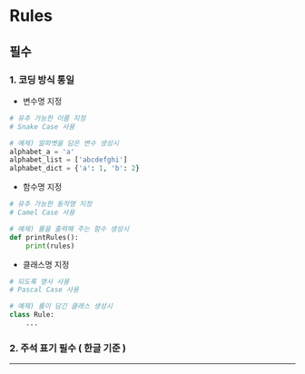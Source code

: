 # Rules

## 필수

### 1. 코딩 방식 통일
* 변수명 지정
```python
# 유추 가능한 이름 지정
# Snake Case 사용

# 예제) 알파벳을 담은 변수 생성시
alphabet_a = 'a'
alphabet_list = ['abcdefghi']
alphabet_dict = {'a': 1, 'b': 2}
```
* 함수명 지정
```python
# 유추 가능한 동작명 지정
# Camel Case 사용

# 예제) 룰을 출력해 주는 함수 생성시
def printRules():
    print(rules)
```
* 클래스명 지정
```python
# 되도록 명사 사용
# Pascal Case 사용

# 예제) 룰이 담긴 클래스 생성시
class Rule:
    ...
```

### 2. 주석 표기 필수 ( 한글 기준 )

<hr/>
